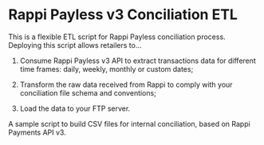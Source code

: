 # Rappi Payless v3 Conciliation ETL

This is a flexible ETL script for Rappi Payless conciliation process. Deploying this script allows retailers to…

1. Consume Rappi Payless v3 API to extract transactions data for different time frames: daily, weekly, monthly or custom dates;

2. Transform the raw data received from Rappi to comply with your conciliation file schema and conventions;

3. Load the data to your FTP server.



A sample script to build CSV files for internal conciliation, based on Rappi Payments API v3.
